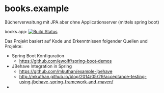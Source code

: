 # books.example
Bücherverwaltung mit JPA aber ohne Applicationserver (mittels spring boot)

books.app:
[![Build Status](https://travis-ci.org/FunThomas424242/books.example.svg?branch=master)](https://travis-ci.org/FunThomas424242/books.example)

Das Projekt basiert auf Kode und Erkenntnissen folgender Quellen und Projekte:

* Spring Boot Konfiguration
    * https://github.com/ewolff/spring-boot-demos 
* JBehave Integration in Spring
    * https://github.com/mkuthan/example-jbehave
    * http://mkuthan.github.io/blog/2014/05/29/acceptance-testing-using-jbehave-spring-framework-and-maven/
*

